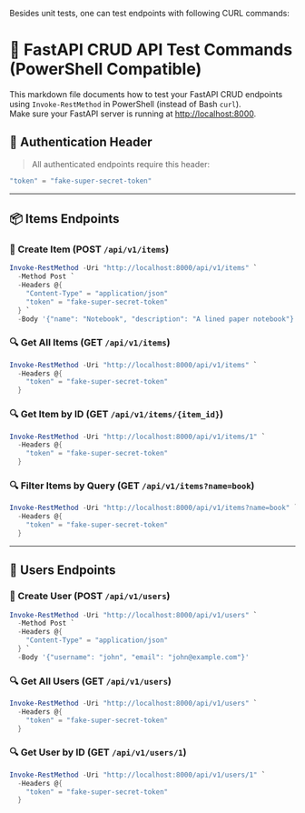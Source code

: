 Besides unit tests, one can test endpoints with following CURL commands:

# 🧪 FastAPI CRUD API Test Commands (PowerShell Compatible)

This markdown file documents how to test your FastAPI CRUD endpoints using `Invoke-RestMethod` in PowerShell (instead of Bash `curl`).  
Make sure your FastAPI server is running at [http://localhost:8000](http://localhost:8000).


## 🔐 Authentication Header

> All authenticated endpoints require this header:

```powershell
"token" = "fake-super-secret-token"
```

---

## 📦 Items Endpoints

### 📃 Create Item (POST `/api/v1/items`)

```powershell
Invoke-RestMethod -Uri "http://localhost:8000/api/v1/items" `
  -Method Post `
  -Headers @{
    "Content-Type" = "application/json"
    "token" = "fake-super-secret-token"
  } `
  -Body '{"name": "Notebook", "description": "A lined paper notebook"}'
```


### 🔍 Get All Items (GET `/api/v1/items`)

```powershell
Invoke-RestMethod -Uri "http://localhost:8000/api/v1/items" `
  -Headers @{
    "token" = "fake-super-secret-token"
  }
```

### 🔍 Get Item by ID (GET `/api/v1/items/{item_id}`)

```powershell
Invoke-RestMethod -Uri "http://localhost:8000/api/v1/items/1" `
  -Headers @{
    "token" = "fake-super-secret-token"
  }
```

### 🔍 Filter Items by Query (GET `/api/v1/items?name=book`)

```powershell
Invoke-RestMethod -Uri "http://localhost:8000/api/v1/items?name=book" `
  -Headers @{
    "token" = "fake-super-secret-token"
  }
```

---

## 👤 Users Endpoints

### 📃 Create User (POST `/api/v1/users`)

```powershell
Invoke-RestMethod -Uri "http://localhost:8000/api/v1/users" `
  -Method Post `
  -Headers @{
    "Content-Type" = "application/json"
  } `
  -Body '{"username": "john", "email": "john@example.com"}'
```


### 🔍 Get All Users (GET `/api/v1/users`)

```powershell
Invoke-RestMethod -Uri "http://localhost:8000/api/v1/users" `
  -Headers @{
    "token" = "fake-super-secret-token"
  }
```


### 🔍 Get User by ID (GET `/api/v1/users/1`)

```powershell
Invoke-RestMethod -Uri "http://localhost:8000/api/v1/users/1" `
  -Headers @{
    "token" = "fake-super-secret-token"
  }
```

